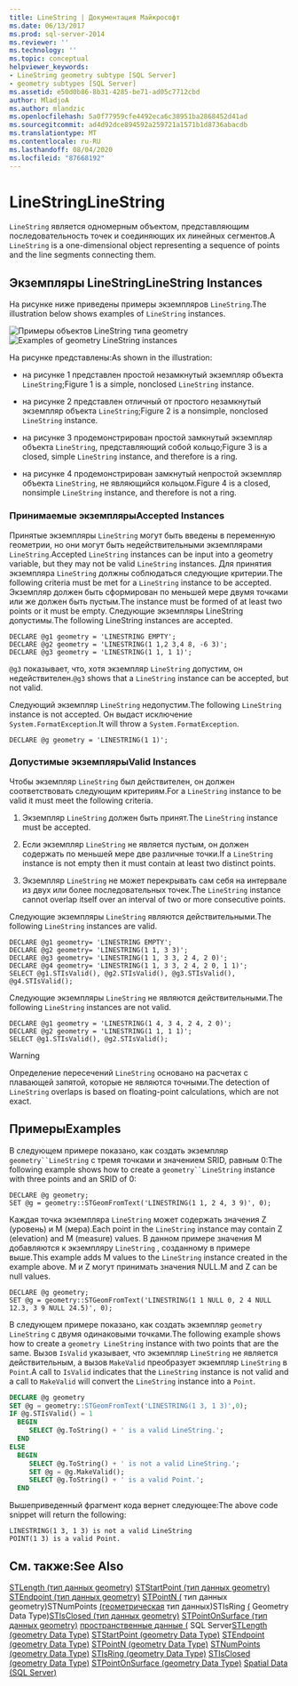 ```yaml
---
title: LineString | Документация Майкрософт
ms.date: 06/13/2017
ms.prod: sql-server-2014
ms.reviewer: ''
ms.technology: ''
ms.topic: conceptual
helpviewer_keywords:
- LineString geometry subtype [SQL Server]
- geometry subtypes [SQL Server]
ms.assetid: e50d0b86-8b31-4285-be71-ad05c7712cbd
author: MladjoA
ms.author: mlandzic
ms.openlocfilehash: 5a0f77959cfe4492eca6c38951ba2868452d41ad
ms.sourcegitcommit: ad4d92dce894592a259721a1571b1d8736abacdb
ms.translationtype: MT
ms.contentlocale: ru-RU
ms.lasthandoff: 08/04/2020
ms.locfileid: "87668192"
---
```

# <a name="linestring"></a><span data-ttu-id="e53a2-102">LineString</span><span class="sxs-lookup"><span data-stu-id="e53a2-102">LineString</span></span>
  <span data-ttu-id="e53a2-103">`LineString` является одномерным объектом, представляющим последовательность точек и соединяющих их линейных сегментов.</span><span class="sxs-lookup"><span data-stu-id="e53a2-103">A `LineString` is a one-dimensional object representing a sequence of points and the line segments connecting them.</span></span>

## <a name="linestring-instances"></a><span data-ttu-id="e53a2-104">Экземпляры LineString</span><span class="sxs-lookup"><span data-stu-id="e53a2-104">LineString Instances</span></span>
 <span data-ttu-id="e53a2-105">На рисунке ниже приведены примеры экземпляров `LineString`.</span><span class="sxs-lookup"><span data-stu-id="e53a2-105">The illustration below shows examples of `LineString` instances.</span></span>

 <span data-ttu-id="e53a2-106">![Примеры объектов LineString типа geometry](../../database-engine/media/linestring.gif "Примеры объектов LineString типа geometry")</span><span class="sxs-lookup"><span data-stu-id="e53a2-106">![Examples of geometry LineString instances](../../database-engine/media/linestring.gif "Examples of geometry LineString instances")</span></span>

 <span data-ttu-id="e53a2-107">На рисунке представлены:</span><span class="sxs-lookup"><span data-stu-id="e53a2-107">As shown in the illustration:</span></span>

-   <span data-ttu-id="e53a2-108">на рисунке 1 представлен простой незамкнутый экземпляр объекта `LineString`;</span><span class="sxs-lookup"><span data-stu-id="e53a2-108">Figure 1 is a simple, nonclosed `LineString` instance.</span></span>

-   <span data-ttu-id="e53a2-109">на рисунке 2 представлен отличный от простого незамкнутый экземпляр объекта `LineString`;</span><span class="sxs-lookup"><span data-stu-id="e53a2-109">Figure 2 is a nonsimple, nonclosed `LineString` instance.</span></span>

-   <span data-ttu-id="e53a2-110">на рисунке 3 продемонстрирован простой замкнутый экземпляр объекта `LineString`, представляющий собой кольцо;</span><span class="sxs-lookup"><span data-stu-id="e53a2-110">Figure 3 is a closed, simple `LineString` instance, and therefore is a ring.</span></span>

-   <span data-ttu-id="e53a2-111">на рисунке 4 продемонстрирован замкнутый непростой экземпляр объекта `LineString`, не являющийся кольцом.</span><span class="sxs-lookup"><span data-stu-id="e53a2-111">Figure 4 is a closed, nonsimple `LineString` instance, and therefore is not a ring.</span></span>

### <a name="accepted-instances"></a><span data-ttu-id="e53a2-112">Принимаемые экземпляры</span><span class="sxs-lookup"><span data-stu-id="e53a2-112">Accepted Instances</span></span>
 <span data-ttu-id="e53a2-113">Принятые экземпляры `LineString` могут быть введены в переменную геометрии, но они могут быть недействительными экземплярами `LineString`.</span><span class="sxs-lookup"><span data-stu-id="e53a2-113">Accepted `LineString` instances can be input into a geometry variable, but they may not be valid `LineString` instances.</span></span> <span data-ttu-id="e53a2-114">Для принятия экземпляра `LineString` должны соблюдаться следующие критерии.</span><span class="sxs-lookup"><span data-stu-id="e53a2-114">The following criteria must be met for a `LineString` instance to be accepted.</span></span> <span data-ttu-id="e53a2-115">Экземпляр должен быть сформирован по меньшей мере двумя точками или же должен быть пустым.</span><span class="sxs-lookup"><span data-stu-id="e53a2-115">The instance must be formed of at least two points or it must be empty.</span></span> <span data-ttu-id="e53a2-116">Следующие экземпляры LineString допустимы.</span><span class="sxs-lookup"><span data-stu-id="e53a2-116">The following LineString instances are accepted.</span></span>

```
DECLARE @g1 geometry = 'LINESTRING EMPTY';
DECLARE @g2 geometry = 'LINESTRING(1 1,2 3,4 8, -6 3)';
DECLARE @g3 geometry = 'LINESTRING(1 1, 1 1)';
```

 <span data-ttu-id="e53a2-117">`@g3` показывает, что, хотя экземпляр `LineString` допустим, он недействителен.</span><span class="sxs-lookup"><span data-stu-id="e53a2-117">`@g3` shows that a `LineString` instance can be accepted, but not valid.</span></span>

 <span data-ttu-id="e53a2-118">Следующий экземпляр `LineString` недопустим.</span><span class="sxs-lookup"><span data-stu-id="e53a2-118">The following `LineString` instance is not accepted.</span></span> <span data-ttu-id="e53a2-119">Он выдаст исключение `System.FormatException`.</span><span class="sxs-lookup"><span data-stu-id="e53a2-119">It will throw a `System.FormatException`.</span></span>

```
DECLARE @g geometry = 'LINESTRING(1 1)';
```

### <a name="valid-instances"></a><span data-ttu-id="e53a2-120">Допустимые экземпляры</span><span class="sxs-lookup"><span data-stu-id="e53a2-120">Valid Instances</span></span>
 <span data-ttu-id="e53a2-121">Чтобы экземпляр `LineString` был действителен, он должен соответствовать следующим критериям.</span><span class="sxs-lookup"><span data-stu-id="e53a2-121">For a `LineString` instance to be valid it must meet the following criteria.</span></span>

1.  <span data-ttu-id="e53a2-122">Экземпляр `LineString` должен быть принят.</span><span class="sxs-lookup"><span data-stu-id="e53a2-122">The `LineString` instance must be accepted.</span></span>

2.  <span data-ttu-id="e53a2-123">Если экземпляр `LineString` не является пустым, он должен содержать по меньшей мере две различные точки.</span><span class="sxs-lookup"><span data-stu-id="e53a2-123">If a `LineString` instance is not empty then it must contain at least two distinct points.</span></span>

3.  <span data-ttu-id="e53a2-124">Экземпляр `LineString` не может перекрывать сам себя на интервале из двух или более последовательных точек.</span><span class="sxs-lookup"><span data-stu-id="e53a2-124">The `LineString` instance cannot overlap itself over an interval of two or more consecutive points.</span></span>

 <span data-ttu-id="e53a2-125">Следующие экземпляры `LineString` являются действительными.</span><span class="sxs-lookup"><span data-stu-id="e53a2-125">The following `LineString` instances are valid.</span></span>

```
DECLARE @g1 geometry= 'LINESTRING EMPTY';
DECLARE @g2 geometry= 'LINESTRING(1 1, 3 3)';
DECLARE @g3 geometry= 'LINESTRING(1 1, 3 3, 2 4, 2 0)';
DECLARE @g4 geometry= 'LINESTRING(1 1, 3 3, 2 4, 2 0, 1 1)';
SELECT @g1.STIsValid(), @g2.STIsValid(), @g3.STIsValid(), @g4.STIsValid();

```

 <span data-ttu-id="e53a2-126">Следующие экземпляры `LineString` не являются действительными.</span><span class="sxs-lookup"><span data-stu-id="e53a2-126">The following `LineString` instances are not valid.</span></span>

```
DECLARE @g1 geometry = 'LINESTRING(1 4, 3 4, 2 4, 2 0)';
DECLARE @g2 geometry = 'LINESTRING(1 1, 1 1)';
SELECT @g1.STIsValid(), @g2.STIsValid();
```

> [!WARNING]
>  <span data-ttu-id="e53a2-127">Определение пересечений `LineString` основано на расчетах с плавающей запятой, которые не являются точными.</span><span class="sxs-lookup"><span data-stu-id="e53a2-127">The detection of `LineString` overlaps is based on floating-point calculations, which are not exact.</span></span>

## <a name="examples"></a><span data-ttu-id="e53a2-128">Примеры</span><span class="sxs-lookup"><span data-stu-id="e53a2-128">Examples</span></span>
 <span data-ttu-id="e53a2-129">В следующем примере показано, как создать экземпляр `geometry``LineString` с тремя точками и значением SRID, равным 0:</span><span class="sxs-lookup"><span data-stu-id="e53a2-129">The following example shows how to create a `geometry``LineString` instance with three points and an SRID of 0:</span></span>

```
DECLARE @g geometry;
SET @g = geometry::STGeomFromText('LINESTRING(1 1, 2 4, 3 9)', 0);
```

 <span data-ttu-id="e53a2-130">Каждая точка экземпляра `LineString` может содержать значения Z (уровень) и M (мера).</span><span class="sxs-lookup"><span data-stu-id="e53a2-130">Each point in the `LineString` instance may contain Z (elevation) and M (measure) values.</span></span> <span data-ttu-id="e53a2-131">В данном примере значения М добавляются к экземпляру `LineString` , созданному в примере выше.</span><span class="sxs-lookup"><span data-stu-id="e53a2-131">This example adds M values to the `LineString` instance created in the example above.</span></span> <span data-ttu-id="e53a2-132">M и Z могут принимать значения NULL.</span><span class="sxs-lookup"><span data-stu-id="e53a2-132">M and Z can be null values.</span></span>

```
DECLARE @g geometry;
SET @g = geometry::STGeomFromText('LINESTRING(1 1 NULL 0, 2 4 NULL 12.3, 3 9 NULL 24.5)', 0);
```

 <span data-ttu-id="e53a2-133">В следующем примере показано, как создать экземпляр `geometry LineString` с двумя одинаковыми точками.</span><span class="sxs-lookup"><span data-stu-id="e53a2-133">The following example shows how to create a `geometry LineString` instance with two points that are the same.</span></span> <span data-ttu-id="e53a2-134">Вызов `IsValid` указывает, что экземпляр `LineString` не является действительным, а вызов `MakeValid` преобразует экземпляр `LineString` в `Point`.</span><span class="sxs-lookup"><span data-stu-id="e53a2-134">A call to `IsValid` indicates that the `LineString` instance is not valid and a call to `MakeValid` will convert the `LineString` instance into a `Point`.</span></span>

```sql
DECLARE @g geometry
SET @g = geometry::STGeomFromText('LINESTRING(1 3, 1 3)',0);
IF @g.STIsValid() = 1
  BEGIN
     SELECT @g.ToString() + ' is a valid LineString.';  
  END
ELSE
  BEGIN
     SELECT @g.ToString() + ' is not a valid LineString.';
     SET @g = @g.MakeValid();
     SELECT @g.ToString() + ' is a valid Point.';  
  END

```

 <span data-ttu-id="e53a2-135">Вышеприведенный фрагмент кода вернет следующее:</span><span class="sxs-lookup"><span data-stu-id="e53a2-135">The above code snippet will return the following:</span></span>

```
LINESTRING(1 3, 1 3) is not a valid LineString
POINT(1 3) is a valid Point.
```

## <a name="see-also"></a><span data-ttu-id="e53a2-136">См. также:</span><span class="sxs-lookup"><span data-stu-id="e53a2-136">See Also</span></span>
 <span data-ttu-id="e53a2-137">[STLength &#40;тип данных geometry&#41;](/sql/t-sql/spatial-geometry/stlength-geometry-data-type) [STStartPoint &#40;тип данных geometry&#41;](/sql/t-sql/spatial-geometry/ststartpoint-geometry-data-type) [STEndpoint &#40;тип данных geometry&#41;](/sql/t-sql/spatial-geometry/stendpoint-geometry-data-type) [STPointN &#40;](/sql/t-sql/spatial-geometry/stpointn-geometry-data-type) тип данных geometry&#41;STNumPoints [&#40;геометрическая](/sql/t-sql/spatial-geometry/stnumpoints-geometry-data-type) тип данных&#41;STIsRing [&#40;](/sql/t-sql/spatial-geometry/stisring-geometry-data-type) Geometry Data Type&#41;[STIsClosed &#40;тип данных geometry&#41;](/sql/t-sql/spatial-geometry/stisclosed-geometry-data-type) [STPointOnSurface &#40;тип данных geometry&#41;](/sql/t-sql/spatial-geometry/stpointonsurface-geometry-data-type) [пространственные данные &#40;](../spatial/spatial-data-sql-server.md) SQL Server</span><span class="sxs-lookup"><span data-stu-id="e53a2-137">[STLength &#40;geometry Data Type&#41;](/sql/t-sql/spatial-geometry/stlength-geometry-data-type) [STStartPoint &#40;geometry Data Type&#41;](/sql/t-sql/spatial-geometry/ststartpoint-geometry-data-type) [STEndpoint &#40;geometry Data Type&#41;](/sql/t-sql/spatial-geometry/stendpoint-geometry-data-type) [STPointN &#40;geometry Data Type&#41;](/sql/t-sql/spatial-geometry/stpointn-geometry-data-type) [STNumPoints &#40;geometry Data Type&#41;](/sql/t-sql/spatial-geometry/stnumpoints-geometry-data-type) [STIsRing &#40;geometry Data Type&#41;](/sql/t-sql/spatial-geometry/stisring-geometry-data-type) [STIsClosed &#40;geometry Data Type&#41;](/sql/t-sql/spatial-geometry/stisclosed-geometry-data-type) [STPointOnSurface &#40;geometry Data Type&#41;](/sql/t-sql/spatial-geometry/stpointonsurface-geometry-data-type) [Spatial Data &#40;SQL Server&#41;](../spatial/spatial-data-sql-server.md)</span></span>


